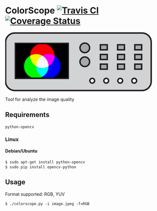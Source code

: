 # ColorScope [![Travis CI](https://travis-ci.org/michalkielan/ColorScope.svg?branch=master)](https://travis-ci.org/michalkielan/ColorScope) [![Coverage Status](https://coveralls.io/repos/github/michalkielan/ColorScope/badge.svg?branch=add-tst-coverage)](https://coveralls.io/github/michalkielan/ColorScope?branch=add-tst-coverage)

![Logo](res/logo.png)

Tool for analyze the image quality

## Requirements 
```
python-opencv
```

### Linux

#### Debian/Ubuntu
```
$ sudo apt-get install python-opencv
$ sudo pip install opencv-python
```

## Usage
Format supported: RGB, YUV

```
$ ./colorscope.py -i image.jpeg -f=RGB
```
